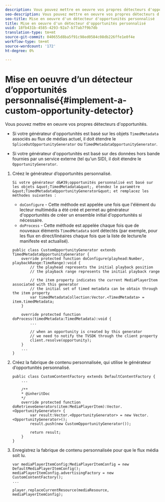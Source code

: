 ```yaml
---
description: Vous pouvez mettre en oeuvre vos propres détecteurs d'opportunités.
seo-description: Vous pouvez mettre en oeuvre vos propres détecteurs d'opportunités.
seo-title: Mise en oeuvre d'un détecteur d'opportunités personnalisé
title: Mise en oeuvre d'un détecteur d'opportunités personnalisé
uuid: 18fb431b-4585-4293-92a7-b77ab7f9b7db
translation-type: tm+mt
source-git-commit: 040655d8ba5f91c98ed0584c08db226ffe1e0f4e
workflow-type: tm+mt
source-wordcount: '172'
ht-degree: 0%

---
```



# Mise en oeuvre d’un détecteur d’opportunités personnalisé{#implement-a-custom-opportunity-detector}

Vous pouvez mettre en oeuvre vos propres détecteurs d&#39;opportunités.

* Si votre générateur d&#39;opportunités est basé sur les objets `TimedMetadata` associés au flux de médias actuel, il doit étendre le `SpliceOutOpportunityGenerator` ou `TimedMetadataOpportunityGenerator`.

* Si votre générateur d&#39;opportunités est basé sur des données hors bande fournies par un service externe (tel qu&#39;un SID), il doit étendre le `OpportunityGenerator`.

1. Créez le générateur d’opportunités personnalisé.

       Si votre générateur d&#39;opportunités personnalisé est basé sur les objets &quot;TimedMetadata&quot;, étendez le paramètre &quot;TimedMetadataOpportunityGenerator&quot; et remplacez les méthodes suivantes :
   
   * `doConfigure` - Cette méthode est appelée une fois que l&#39;élément du lecteur multimédia a été créé et permet au générateur d&#39;opportunités de créer un ensemble initial d&#39;opportunités si nécessaire.
   * `doProcess` - Cette méthode est appelée chaque fois que de nouveaux éléments  `TimedMetadata` sont détectés (par exemple, pour les flux en direct/linéaires chaque fois que la liste de lecture/le manifeste est actualisé).

   ```
   public class CustomOpportunityGenerator extends TimedMetadataOpportunityGenerator { 
       override protected function doConfigure(playhead:Number, playbackRange:TimeRange):void { 
           // the playhead represents the initial playback position 
           // the playback range represents the initial playback range 
   
           // the item property indicates the current MediaPlayerItem associated with this generator 
           // the initial set of timed metadata can be obtain through the item property 
           var timedMetadataCollection:Vector.<TimedMetadata> = item.timedMetadata; 
       } 
   
       override protected function doProcess(timedMetadata:TimedMetadata):void { 
           ... 
   
           // when an opportunity is created by this generator 
           // we need to notify the TVSDK through the client property 
           client.resolve(opportunity); 
       }  
       ... 
   }
   ```

1. Créez la fabrique de contenu personnalisée, qui utilise le générateur d’opportunités personnalisé.

   ```
   public class CustomContentFactory extends DefaultContentFactory { 
       ... 
   
       /** 
       * @inheritDoc 
       */ 
       override protected function doRetrieveGenerators(item:MediaPlayerItem):Vector.<OpportunityGenerator> { 
           var result:Vector.<OpportunityGenerator> = new Vector.<OpportunityGenerator>(); 
           result.push(new CustomOpportunityGenerator()); 
   
           return result; 
       } 
   }
   ```

1. Enregistrez la fabrique de contenu personnalisée pour que le flux média soit lu.

   ```
   var mediaPlayerItemConfig:MediaPlayerItemConfig = new DefaultMediaPlayerItemConfig(); 
   mediaPlayerItemConfig.advertisingFactory = new CustomContentFactory(); 
   ... 
   
   player.replaceCurrentResource(mediaResource, mediaPlayerItemConfig);
   ```

